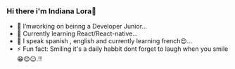 ### Hi there i'm Indiana Lora🐨

- 🔭 I’mworking on beinng a Developer Junior...
- 🌱 Currently learning  React/React-native...
- 👯 I speak spanish , english and currently learning french😍...
- ⚡ Fun fact: Smiling it's a daily habbit dont forget to laugh when you smile 😁😊😉.!!
